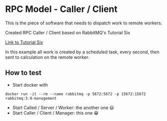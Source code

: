 # RPC Model - Caller / Client

This is the piece of software that needs to dispatch work to remote workers.

Created RPC Caller / Client based on RabbitMQ's Tutorial Six

[Link to Tutorial Six](https://www.rabbitmq.com/tutorials/tutorial-six-spring-amqp.html)

In this example all work is created by a scheduled task, every second, then sent to calculation on the remote worker.

## How to test

* Start docker with
```shell
docker run -it --rm --name rabbitmq -p 5672:5672 -p 15672:15672 rabbitmq:3.9-management
```
* Start Called / Server / Worker: the another one 😃
* Start Caller / Client / Manager: this one 😁